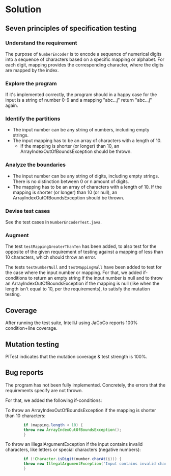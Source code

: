 # Solution

## Seven principles of specification testing

### Understand the requirement

The purpose of `NumberEncoder` is to encode a sequence of numerical digits into a sequence of characters based on a
specific mapping or alphabet. For each digit, mapping provides the corresponding character, where the digits are mapped by
the index.

### Explore the program

If it's implemented correctly, the program should in a happy case for the input is a string of number 0-9 and a
mapping "abc...j" return "abc...j" again.

### Identify the partitions

* The input number can be any string of numbers, including empty strings.
* The input mapping has to be an array of characters with a length of 10.
  * If the mapping is shorter (or longer) than 10, an ArrayIndexOutOfBoundsException should be thrown.

### Analyze the boundaries

* The input number can be any string of digits, including empty strings. There is no distinction between 0 or n amount of digits.
* The mapping has to be an array of characters with a length of 10. If the mapping is shorter (or longer) than 10 (or null),
an ArrayIndexOutOfBoundsException should be thrown.

### Devise test cases

See the test cases in `NumberEncoderTest.java`.

### Augment

The test `testMappingGreaterThanTen` has been added, to also test for the opposite of the given requirement of testing
against a mapping of less than 10 characters, which should throw an error. 

The tests `testNumberNull` and `testMappingNull` have been added to test for the case where the input number or mapping.
For that, we added if-conditions to return an empty string if the input number is null and to throw an ArrayIndexOutOfBoundsException
if the mapping is null (like when the length isn't equal to 10, per the requirements), to satisfy the mutation testing.

## Coverage

After running the test suite, IntelliJ using JaCoCo reports 100% condition+line coverage.

## Mutation testing

PITest indicates that the mutation coverage & test strength is 100%.

## Bug reports

The program has not been fully implemented. Concretely, the errors that the requirements specify are not thrown.

For that, we added the following if-conditions:

To throw an ArrayIndexOutOfBoundsException if the mapping is shorter than 10 characters:

```java
        if (mapping.length < 10) {
        throw new ArrayIndexOutOfBoundsException();
        }
```

To throw an IllegalArgumentException if the input contains invalid characters, like letters or special characters (negative
numbers):

```java
        if (!Character.isDigit(number.charAt(i))) {
        throw new IllegalArgumentException("Input contains invalid characters.");
        }
```

